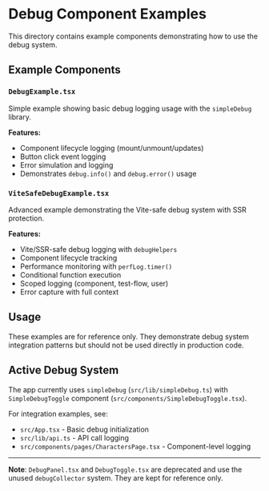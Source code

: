 # Debug Component Examples

This directory contains example components demonstrating how to use the debug system.

## Example Components

### `DebugExample.tsx`
Simple example showing basic debug logging usage with the `simpleDebug` library.

**Features:**
- Component lifecycle logging (mount/unmount/updates)
- Button click event logging
- Error simulation and logging
- Demonstrates `debug.info()` and `debug.error()` usage

### `ViteSafeDebugExample.tsx`
Advanced example demonstrating the Vite-safe debug system with SSR protection.

**Features:**
- Vite/SSR-safe debug logging with `debugHelpers`
- Component lifecycle tracking
- Performance monitoring with `perfLog.timer()`
- Conditional function execution
- Scoped logging (component, test-flow, user)
- Error capture with full context

## Usage

These examples are for reference only. They demonstrate debug system integration patterns but should not be used directly in production code.

## Active Debug System

The app currently uses `simpleDebug` (`src/lib/simpleDebug.ts`) with `SimpleDebugToggle` component (`src/components/SimpleDebugToggle.tsx`).

For integration examples, see:
- `src/App.tsx` - Basic debug initialization
- `src/lib/api.ts` - API call logging
- `src/components/pages/CharactersPage.tsx` - Component-level logging

---

**Note**: `DebugPanel.tsx` and `DebugToggle.tsx` are deprecated and use the unused `debugCollector` system. They are kept for reference only.

